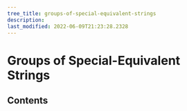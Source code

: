 ```yaml
---
tree_title: groups-of-special-equivalent-strings
description: 
last_modified: 2022-06-09T21:23:28.2328
---
```


# Groups of Special-Equivalent Strings

## Contents

